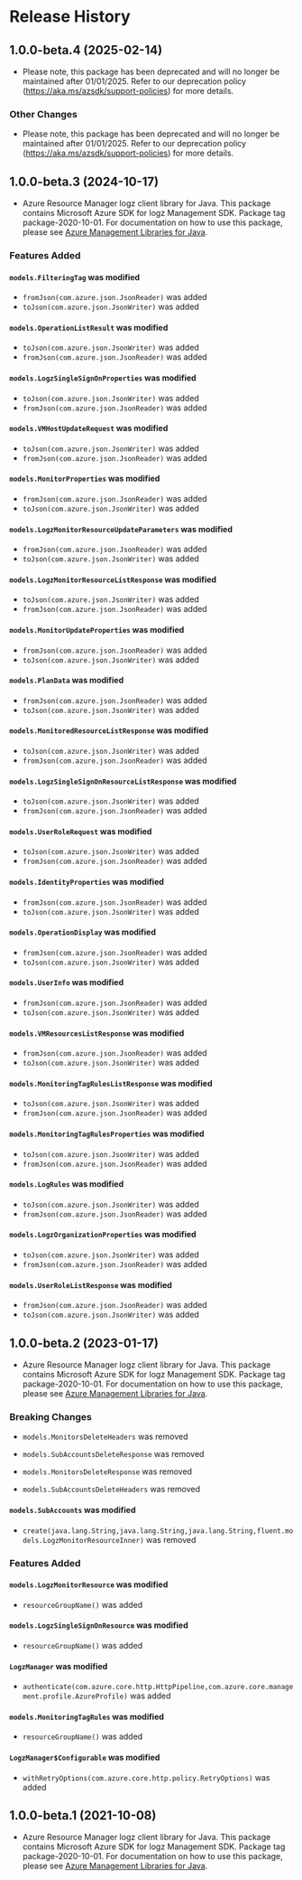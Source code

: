 # Release History

## 1.0.0-beta.4 (2025-02-14)

- Please note, this package has been deprecated and will no longer be maintained after 01/01/2025. Refer to our deprecation policy (https://aka.ms/azsdk/support-policies) for more details.

### Other Changes

- Please note, this package has been deprecated and will no longer be maintained after 01/01/2025. Refer to our deprecation policy (https://aka.ms/azsdk/support-policies) for more details.

## 1.0.0-beta.3 (2024-10-17)

- Azure Resource Manager logz client library for Java. This package contains Microsoft Azure SDK for logz Management SDK.  Package tag package-2020-10-01. For documentation on how to use this package, please see [Azure Management Libraries for Java](https://aka.ms/azsdk/java/mgmt).

### Features Added

#### `models.FilteringTag` was modified

* `fromJson(com.azure.json.JsonReader)` was added
* `toJson(com.azure.json.JsonWriter)` was added

#### `models.OperationListResult` was modified

* `toJson(com.azure.json.JsonWriter)` was added
* `fromJson(com.azure.json.JsonReader)` was added

#### `models.LogzSingleSignOnProperties` was modified

* `toJson(com.azure.json.JsonWriter)` was added
* `fromJson(com.azure.json.JsonReader)` was added

#### `models.VMHostUpdateRequest` was modified

* `toJson(com.azure.json.JsonWriter)` was added
* `fromJson(com.azure.json.JsonReader)` was added

#### `models.MonitorProperties` was modified

* `fromJson(com.azure.json.JsonReader)` was added
* `toJson(com.azure.json.JsonWriter)` was added

#### `models.LogzMonitorResourceUpdateParameters` was modified

* `fromJson(com.azure.json.JsonReader)` was added
* `toJson(com.azure.json.JsonWriter)` was added

#### `models.LogzMonitorResourceListResponse` was modified

* `toJson(com.azure.json.JsonWriter)` was added
* `fromJson(com.azure.json.JsonReader)` was added

#### `models.MonitorUpdateProperties` was modified

* `fromJson(com.azure.json.JsonReader)` was added
* `toJson(com.azure.json.JsonWriter)` was added

#### `models.PlanData` was modified

* `fromJson(com.azure.json.JsonReader)` was added
* `toJson(com.azure.json.JsonWriter)` was added

#### `models.MonitoredResourceListResponse` was modified

* `toJson(com.azure.json.JsonWriter)` was added
* `fromJson(com.azure.json.JsonReader)` was added

#### `models.LogzSingleSignOnResourceListResponse` was modified

* `toJson(com.azure.json.JsonWriter)` was added
* `fromJson(com.azure.json.JsonReader)` was added

#### `models.UserRoleRequest` was modified

* `toJson(com.azure.json.JsonWriter)` was added
* `fromJson(com.azure.json.JsonReader)` was added

#### `models.IdentityProperties` was modified

* `fromJson(com.azure.json.JsonReader)` was added
* `toJson(com.azure.json.JsonWriter)` was added

#### `models.OperationDisplay` was modified

* `fromJson(com.azure.json.JsonReader)` was added
* `toJson(com.azure.json.JsonWriter)` was added

#### `models.UserInfo` was modified

* `fromJson(com.azure.json.JsonReader)` was added
* `toJson(com.azure.json.JsonWriter)` was added

#### `models.VMResourcesListResponse` was modified

* `fromJson(com.azure.json.JsonReader)` was added
* `toJson(com.azure.json.JsonWriter)` was added

#### `models.MonitoringTagRulesListResponse` was modified

* `toJson(com.azure.json.JsonWriter)` was added
* `fromJson(com.azure.json.JsonReader)` was added

#### `models.MonitoringTagRulesProperties` was modified

* `toJson(com.azure.json.JsonWriter)` was added
* `fromJson(com.azure.json.JsonReader)` was added

#### `models.LogRules` was modified

* `toJson(com.azure.json.JsonWriter)` was added
* `fromJson(com.azure.json.JsonReader)` was added

#### `models.LogzOrganizationProperties` was modified

* `toJson(com.azure.json.JsonWriter)` was added
* `fromJson(com.azure.json.JsonReader)` was added

#### `models.UserRoleListResponse` was modified

* `fromJson(com.azure.json.JsonReader)` was added
* `toJson(com.azure.json.JsonWriter)` was added

## 1.0.0-beta.2 (2023-01-17)

- Azure Resource Manager logz client library for Java. This package contains Microsoft Azure SDK for logz Management SDK.  Package tag package-2020-10-01. For documentation on how to use this package, please see [Azure Management Libraries for Java](https://aka.ms/azsdk/java/mgmt).

### Breaking Changes

* `models.MonitorsDeleteHeaders` was removed

* `models.SubAccountsDeleteResponse` was removed

* `models.MonitorsDeleteResponse` was removed

* `models.SubAccountsDeleteHeaders` was removed

#### `models.SubAccounts` was modified

* `create(java.lang.String,java.lang.String,java.lang.String,fluent.models.LogzMonitorResourceInner)` was removed

### Features Added

#### `models.LogzMonitorResource` was modified

* `resourceGroupName()` was added

#### `models.LogzSingleSignOnResource` was modified

* `resourceGroupName()` was added

#### `LogzManager` was modified

* `authenticate(com.azure.core.http.HttpPipeline,com.azure.core.management.profile.AzureProfile)` was added

#### `models.MonitoringTagRules` was modified

* `resourceGroupName()` was added

#### `LogzManager$Configurable` was modified

* `withRetryOptions(com.azure.core.http.policy.RetryOptions)` was added

## 1.0.0-beta.1 (2021-10-08)

- Azure Resource Manager logz client library for Java. This package contains Microsoft Azure SDK for logz Management SDK.  Package tag package-2020-10-01. For documentation on how to use this package, please see [Azure Management Libraries for Java](https://aka.ms/azsdk/java/mgmt).
